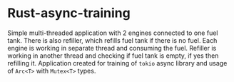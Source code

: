 # Rust-async-training

Simple multi-threaded application with 2 engines connected to one fuel tank.
There is also refiller, which refills fuel tank if there is no fuel. Each engine is working in separate thread and consuming the fuel. Refiller is working in another thread and checking if fuel tank is empty, if yes then refilling it.
Application created for training of `tokio` async library and usage of `Arc<T>` with `Mutex<T>` types.